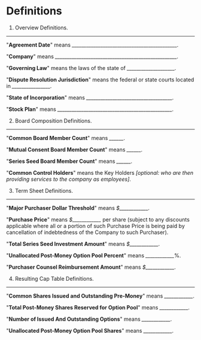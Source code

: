 Definitions
===========

1. Overview Definitions.
------------------------

"**Agreement Date**" means *____________________________________________.*

"**Company**" means *___________________________________________________.*

"**Governing Law**" means the laws of the state of *____________________.*

"**Dispute Resolution Jurisdiction**" means the federal or state courts located in *________________.*

"**State of Incorporation**" means *____________________________________.*

"**Stock Plan**" means *________________________________________________.*

2. Board Composition Definitions.
---------------------------------

"**Common Board Member Count**" means *______.*

"**Mutual Consent Board Member Count**" means *______.*

"**Series Seed Board Member Count**" means *______.*

"**Common Control Holders**" means the Key Holders *[optional: who are then providing services to the company as employees]*.

3. Term Sheet Definitions.
--------------------------

"**Major Purchaser Dollar Threshold**" means *$____________.*

"**Purchase Price**" means *$____________* per share (subject to any discounts applicable where all or a portion of such Purchase Price is being paid by cancellation of indebtedness of the Company to such Purchaser).

"**Total Series Seed Investment Amount**" means *$____________.*

"**Unallocated Post-Money Option Pool Percent**" means *____________*%.

"**Purchaser Counsel Reimbursement Amount**" means *$____________.*

4. Resulting Cap Table Definitions.
-----------------------------------

"**Common Shares Issued and Outstanding Pre-Money**" means *____________.*

"**Total Post-Money Shares Reserved for Option Pool**" means *____________.*

"**Number of Issued And Outstanding Options**" means *____________.*

"**Unallocated Post-Money Option Pool Shares**" means *____________.*
